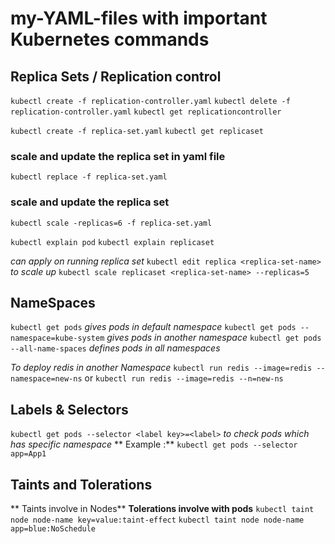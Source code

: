 # my-YAML-files with important Kubernetes commands

## Replica Sets / Replication control

`kubectl create -f replication-controller.yaml`
`kubectl delete -f replication-controller.yaml`
`kubectl get replicationcontroller`

`kubectl create -f replica-set.yaml`
`kubectl get replicaset`

### scale and update the replica set in yaml file
`kubectl replace -f replica-set.yaml` 

### scale and update the replica set
`kubectl scale -replicas=6 -f replica-set.yaml`

`kubectl explain pod`
`kubectl explain replicaset`

*can apply on running replica set*
`kubectl edit replica <replica-set-name>`  
*to scale up*
`kubectl scale replicaset <replica-set-name> --replicas=5`   

## NameSpaces
`kubectl get pods` *gives  pods in default namespace*
`kubectl get pods --namespace=kube-system` *gives pods in another namespace*
`kubectl get pods --all-name-spaces`  *defines pods in all namespaces*

*To deploy redis in another Namespace*
`kubectl run redis --image=redis --namespace=new-ns` or `kubectl run redis --image=redis --n=new-ns`


## Labels & Selectors
`kubectl get pods --selector <label key>=<label>` *to check pods which has specific namespace*
** Example :** `kubectl get pods --selector app=App1`


## Taints and Tolerations
** Taints involve in Nodes**
**Tolerations involve with pods**
`kubectl taint node node-name key=value:taint-effect`
`kubectl taint node node-name app=blue:NoSchedule`
